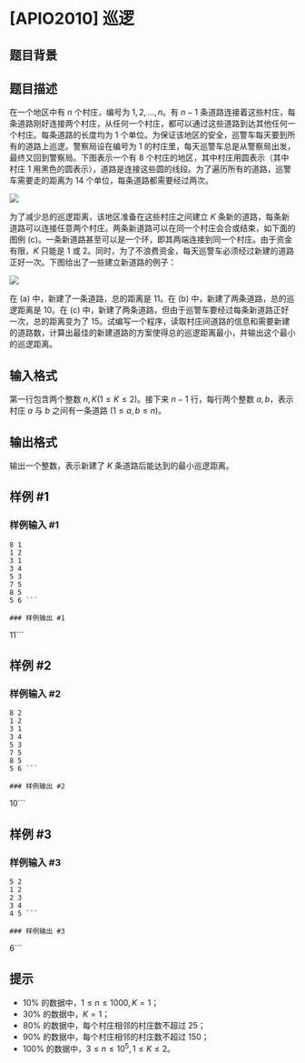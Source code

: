 # [APIO2010] 巡逻

## 题目背景



## 题目描述

在一个地区中有 $n$ 个村庄，编号为 $1, 2, \dots, n$。有 $n-1$ 条道路连接着这些村庄，每条道路刚好连接两个村庄，从任何一个村庄，都可以通过这些道路到达其他任何一个村庄。每条道路的长度均为 $1$ 个单位。为保证该地区的安全，巡警车每天要到所有的道路上巡逻。警察局设在编号为 $1$ 的村庄里，每天巡警车总是从警察局出发，最终又回到警察局。下图表示一个有 $8$ 个村庄的地区，其中村庄用圆表示（其中村庄 $1$ 用黑色的圆表示），道路是连接这些圆的线段。为了遍历所有的道路，巡警车需要走的距离为 $14$ 个单位，每条道路都需要经过两次。

![](https://cdn.luogu.com.cn/upload/pic/4401.png)

为了减少总的巡逻距离，该地区准备在这些村庄之间建立 $K$ 条新的道路，每条新道路可以连接任意两个村庄。两条新道路可以在同一个村庄会合或结束，如下面的图例 (c)。一条新道路甚至可以是一个环，即其两端连接到同一个村庄。由于资金有限，$K$ 只能是 $1$ 或 $2$。同时，为了不浪费资金，每天巡警车必须经过新建的道路正好一次。下图给出了一些建立新道路的例子：

![](https://cdn.luogu.com.cn/upload/pic/4402.png) 

在 (a) 中，新建了一条道路，总的距离是 $11$。在 (b) 中，新建了两条道路，总的巡逻距离是 $10$。在 (c) 中，新建了两条道路，但由于巡警车要经过每条新道路正好一次，总的距离变为了 $15$。试编写一个程序，读取村庄间道路的信息和需要新建的道路数，计算出最佳的新建道路的方案使得总的巡逻距离最小，并输出这个最小的巡逻距离。



## 输入格式

第一行包含两个整数 $n, K(1 ≤ K ≤ 2)$。接下来 $n-1$ 行，每行两个整数 $a,b$，表示村庄 $a$ 与 $b$ 之间有一条道路 $(1 ≤ a, b ≤ n)$。


## 输出格式

输出一个整数，表示新建了 $K$ 条道路后能达到的最小巡逻距离。


## 样例 #1

### 样例输入 #1
```
8 1 
1 2 
3 1 
3 4 
5 3 
7 5 
8 5 
5 6 ```

### 样例输出 #1

```
11```

## 样例 #2

### 样例输入 #2
```
8 2 
1 2 
3 1 
3 4 
5 3 
7 5 
8 5 
5 6 ```

### 样例输出 #2

```
10```

## 样例 #3

### 样例输入 #3
```
5 2 
1 2 
2 3 
3 4 
4 5 ```

### 样例输出 #3

```
6```

## 提示

- $10\%$ 的数据中，$1≤n≤1000,K=1$；
- $30\%$ 的数据中，$K=1$；
- $80\%$ 的数据中，每个村庄相邻的村庄数不超过 $25$；
- $90\%$ 的数据中，每个村庄相邻的村庄数不超过 $150$；
- $100\%$ 的数据中，$3≤n≤10^5,1≤K≤2$。

